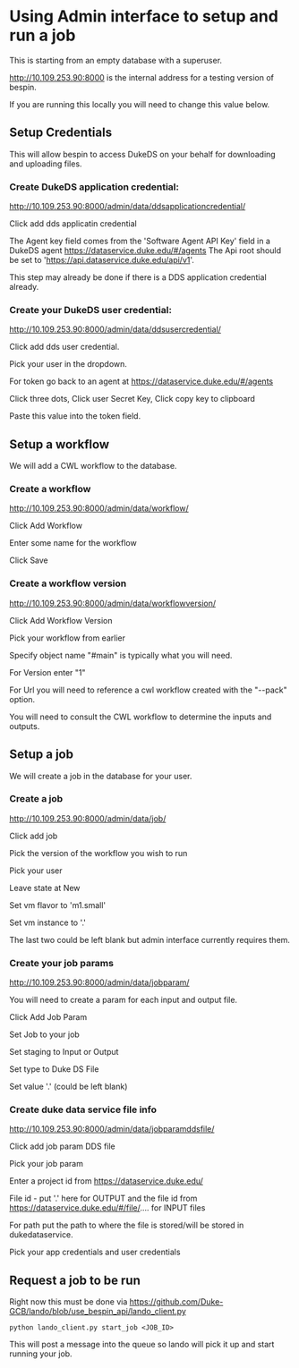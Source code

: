 # Using Admin interface to setup and run a job
This is starting from an empty database with a superuser.

http://10.109.253.90:8000 is the internal address for a testing version of bespin.

If you are running this locally you will need to change this value below.

## Setup Credentials

This will allow bespin to access DukeDS on your behalf for downloading and uploading files.

### Create DukeDS application credential:
http://10.109.253.90:8000/admin/data/ddsapplicationcredential/

Click add dds applicatin credential

The Agent key field comes from the 'Software Agent API Key' field in a DukeDS agent https://dataservice.duke.edu/#/agents
The Api root should be set to 'https://api.dataservice.duke.edu/api/v1'.

This step may already be done if there is a DDS application credential already.

### Create your DukeDS user credential:
http://10.109.253.90:8000/admin/data/ddsusercredential/

Click add dds user credential.

Pick your user in the dropdown.

For token go back to an agent at https://dataservice.duke.edu/#/agents

Click three dots, Click user Secret Key, Click copy key to clipboard

Paste this value into the token field.

## Setup a workflow
We will add a CWL workflow to the database.

### Create a workflow
http://10.109.253.90:8000/admin/data/workflow/

Click Add Workflow

Enter some name for the workflow

Click Save


### Create a workflow version
http://10.109.253.90:8000/admin/data/workflowversion/

Click Add Workflow Version

Pick your workflow from earlier

Specify object name "#main" is typically what you will need.

For Version enter "1"

For Url you will need to reference a cwl workflow created with the "--pack" option.

You will need to consult the CWL workflow to determine the inputs and outputs.

## Setup a job
We will create a job in the database for your user.

### Create a job
http://10.109.253.90:8000/admin/data/job/

Click add job

Pick the version of the workflow you wish to run

Pick your user

Leave state at New

Set vm flavor to 'm1.small'

Set vm instance to '.'

The last two could be left blank but admin interface currently requires them.

### Create your job params
http://10.109.253.90:8000/admin/data/jobparam/

You will need to create a param for each input and output file.

Click Add Job Param

Set Job to your job

Set staging to Input or Output

Set type to Duke DS File

Set value '.' (could be left blank)

### Create duke data service file info
http://10.109.253.90:8000/admin/data/jobparamddsfile/

Click add job param DDS file

Pick your job param

Enter a project id from https://dataservice.duke.edu/

File id - put '.' here for OUTPUT and the file id from https://dataservice.duke.edu/#/file/.... for INPUT files

For path put the path to where the file is stored/will be stored in dukedataservice.

Pick your app credentials and user credentials



## Request a job to be run
Right now this must be done via https://github.com/Duke-GCB/lando/blob/use_bespin_api/lando_client.py
```
python lando_client.py start_job <JOB_ID>
```
This will post a message into the queue so lando will pick it up and start running your job.



